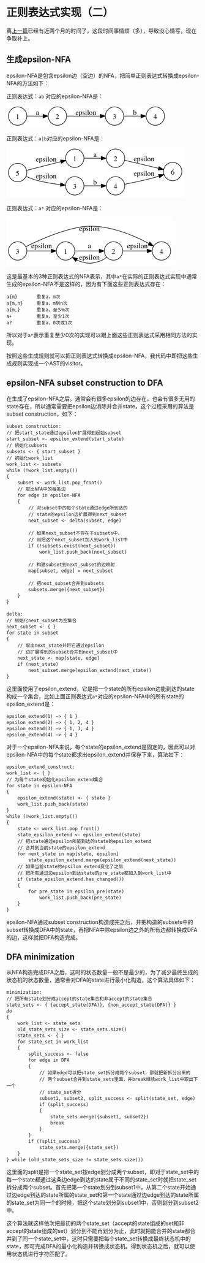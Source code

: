 正则表达式实现（二）
====================

离[上一篇](/posts/2013/07/05/正则表达式实现（一）)已经有近两个月的时间了，这段时间事情烦（多），导致没心情写，现在争取补上。

生成epsilon-NFA
---------------

epsilon-NFA是包含epsilon边（空边）的NFA，把简单正则表达式转换成epsilon-NFA的方法如下：

正则表达式：`ab` 对应的epsilon-NFA是：

![concat](/images/regex-concat.jpg)

正则表达式：`a|b`对应的epsilon-NFA是：

![alternation](/images/regex-alternation.jpg)

正则表达式：`a*` 对应的epsilon-NFA是：

![closure](/images/regex-closure.jpg)

这是最基本的3种正则表达式的NFA表示，其中`a*`在实际的正则表达式实现中通常生成的epsilon-NFA不是这样的，因为有下面这些正则表达式存在：

    a{m}       重复a，m次
    a{m,n}     重复a，m到n次
    a{m,}      重复a，至少m次
    a+         重复a，至少1次
    a?         重复a，0次或1次

所以对于`a*`表示重复至少0次的实现可以跟上面这些正则表达式采用相同方法的实现。

按照这些生成规则就可以把正则表达式转换成epsilon-NFA，我代码中即把这些生成规则实现成一个AST的visitor。

epsilon-NFA subset construction to DFA
--------------------------------------

在生成了epsilon-NFA之后，通常会有很多epsilon的边存在，也会有很多无用的state存在，所以通常需要把epsilon边消除并合并state，这个过程采用的算法是subset construction，如下：

    subset construction:
    // 把start_state通过epsilon扩展得到起始subset
    start_subset <- epsilon_extend(start_state)
    // 初始化subsets
    subsets <- { start_subset }
    // 初始化work_list
    work_list <- subsets
    while (!work_list.empty())
    {
        subset <- work_list.pop_front()
        // 取出NFA中的每条边
        for edge in epsilon-NFA
        {
            // 对subset中的每个state通过edge所到达的
            // state的epsilon边扩展得到next_subset
            next_subset <- delta(subset, edge)
    
            // 如果next_subset不存在于subsets中，
            // 则把这个next_subset加入到work_list中
            if (!subsets.exist(next_subset))
                work_list.push_back(next_subset)
    
            // 构建subset到next_subset的边映射
            map[subset, edge] = next_subset
    
            // 把next_subset合并到subsets
            subsets.merge({next_subset})
        }
    }
    
    delta:
    // 初始化next_subset为空集合
    next_subset <- { }
    for state in subset
    {
        // 取出next_state并将它通过epsilon
        // 边扩展得到的subset合并到next_subset中
        next_state <- map[state, edge]
        if (next_state)
            next_subset.merge(epsilon_extend(next_state))
    }

这里面使用了epsilon_extend，它是把一个state的所有epsilon边能到达的state构成一个集合，比如上面正则表达式`a*`对应的epsilon-NFA中的所有state的epsilon_extend是：

    epsilon_extend(1) –> { 1 }
    epsilon_extend(2) –> { 1, 2, 4 }
    epsilon_extend(3) –> { 1, 3, 4 }
    epsilon_extend(4) –> { 4 }

对于一个epsilon-NFA来说，每个state的epsilon_extend是固定的，因此可以对epsilon-NFA中的每个state都求出epsilon_extend并保存下来，算法如下：

    epsilon_extend_construct:
    work_list <- { }
    // 为每个state初始化epsilon_extend集合
    for state in epsilon-NFA
    {
        epsilon_extend(state) <- { state }
        work_list.push_back(state)
    }
    while (!work_list.empty())
    {
        state <- work_list.pop_front()
        state_epsilon_extend <- epsilon_extend(state)
        // 把state通过epsilon所能到达的state的epsilon_extend
        // 合并到当前state的epsilon_extend
        for next_state in map[state, epsilon]
            state_epsilon_extend.merge(epsilon_extend(next_state))
        // 如果当前state的epsilon_extend变化了之后
        // 把所有通过边epsilon到达state的pre_state都加入到work_list中
        if (state_epsilon_extend.has_changed())
        {
            for pre_state in epsilon_pre(state)
                work_list.push_back(pre_state)
        }
    }

epsilon-NFA通过subset construction构造成完之后，并把构造的subsets中的subset转换成DFA中的state，再把NFA中除epsilon边之外的所有边都转换成DFA的边，这样就把DFA构造完成。

DFA minimization
----------------

从NFA构造完成DFA之后，这时的状态数量一般不是最少的，为了减少最终生成的状态机的状态数量，通常会对DFA的state进行最小化构造，这个算法具体如下：

    minimization:
    // 把所有state划分成accept的state集合和非accept的state集合
    state_sets <- { {accept_state(DFA)}, {non_accept_state(DFA)} }
    do
    {
        work_list <- state_sets
        old_state_sets_size <- state_sets.size()
        state_sets <- { }
        for state_set in work_list
        {
            split_success <- false
            for edge in DFA
            {
                // 如果edge可以把state_set拆分成两个subset，那就把新拆分出来的
                // 两个subset合并到state_sets里面，并break继续work_list中取出下一个
                // state_set拆分
                subset1, subset2, split_success <- split(state_set, edge)
                if (split_success)
                {
                    state_sets.merge({subset1, subset2})
                    break
                }
            }
            if (!split_success)
                state_sets.merge({state_set})
        }
    } while (old_state_sets_size != state_sets.size())

这里面的split是把一个state_set按edge划分成两个subset，即对于state_set中的每一个state都通过这条边edge到达的state属于不同的state_set时就把state_set拆分成两个subset。首先把第一个state划分到subset1中，从第二个state开始通过边edge到达的state所属的state_set和第一个state通过边edge到达的state所属的state_set为同一个的时候，把这个state划分到subset1中，否则划分到subset2中。

这个算法就这样依次把最初的两个state_set（accept的state组成的set和非accept的state组成的set）划分到不能再划分为止，此时就把能合并的state都合并到了同一个state_set中，这时只需要把每个state_set转换成最终状态机中的state，即可完成DFA的最小化构造并转换成状态机。得到状态机之后，就可以使用状态机进行字符匹配了。
